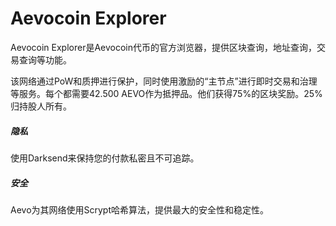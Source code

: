 # 

# Aevocoin Explorer

Aevocoin Explorer是Aevocoin代币的官方浏览器，提供区块查询，地址查询，交易查询等功能。

该网络通过PoW和质押进行保护，同时使用激励的“主节点”进行即时交易和治理等服务。每个都需要42.500 AEVO作为抵押品。他们获得75%的区块奖励。25%归持股人所有。

##### 隐私

使用Darksend来保持您的付款私密且不可追踪。

##### 安全

Aevo为其网络使用Scrypt哈希算法，提供最大的安全性和稳定性。

